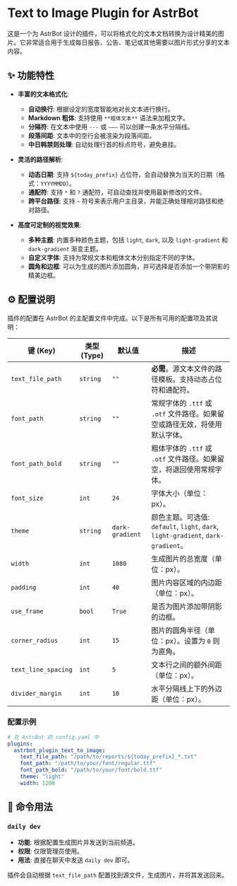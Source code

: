 # Text to Image Plugin for AstrBot

这是一个为 AstrBot 设计的插件，可以将格式化的文本文档转换为设计精美的图片。它非常适合用于生成每日报告、公告、笔记或其他需要以图片形式分享的文本内容。

## ✨ 功能特性

- **丰富的文本格式化**:
  - **自动换行**: 根据设定的宽度智能地对长文本进行换行。
  - **Markdown 粗体**: 支持使用 `**粗体文本**` 语法来加粗文字。
  - **分隔符**: 在文本中使用 `---` 或 `———` 可以创建一条水平分隔线。
  - **段落间距**: 文本中的空行会被渲染为段落间距。
  - **中日韩禁则处理**: 自动处理行首的标点符号，避免悬挂。

- **灵活的路径解析**:
  - **动态日期**: 支持 `${today_prefix}` 占位符，会自动替换为当天的日期（格式：`YYYYMMDD`）。
  - **通配符**: 支持 `*` 和 `?` 通配符，可自动查找并使用最新修改的文件。
  - **跨平台路径**: 支持 `~` 符号来表示用户主目录，并能正确处理相对路径和绝对路径。

- **高度可定制的视觉效果**:
  - **多种主题**: 内置多种颜色主题，包括 `light`, `dark`, 以及 `light-gradient` 和 `dark-gradient` 渐变主题。
  - **自定义字体**: 支持为常规文本和粗体文本分别指定不同的字体。
  - **圆角和边框**: 可以为生成的图片添加圆角，并可选择是否添加一个带阴影的精美边框。

## ⚙️ 配置说明

插件的配置在 AstrBot 的主配置文件中完成。以下是所有可用的配置项及其说明：

| 键 (Key)              | 类型 (Type) | 默认值          | 描述                                                                                             |
| --------------------- | ----------- | --------------- | ------------------------------------------------------------------------------------------------ |
| `text_file_path`      | `string`    | `""`            | **必需**。源文本文件的路径模板。支持动态占位符和通配符。                                           |
| `font_path`           | `string`    | `""`            | 常规字体的 `.ttf` 或 `.otf` 文件路径。如果留空或路径无效，将使用默认字体。                         |
| `font_path_bold`      | `string`    | `""`            | 粗体字体的 `.ttf` 或 `.otf` 文件路径。如果留空，将退回使用常规字体。                               |
| `font_size`           | `int`       | `24`            | 字体大小（单位：px）。                                                                           |
| `theme`               | `string`    | `dark-gradient` | 颜色主题。可选值: `default`, `light`, `dark`, `light-gradient`, `dark-gradient`。                  |
| `width`               | `int`       | `1080`          | 生成图片的总宽度（单位：px）。                                                                   |
| `padding`             | `int`       | `40`            | 图片内容区域的内边距（单位：px）。                                                               |
| `use_frame`           | `bool`      | `True`          | 是否为图片添加带阴影的边框。                                                                     |
| `corner_radius`       | `int`       | `15`            | 图片的圆角半径（单位：px）。设置为 `0` 则为直角。                                                |
| `text_line_spacing`   | `int`       | `5`             | 文本行之间的额外间距（单位：px）。                                                               |
| `divider_margin`      | `int`       | `10`            | 水平分隔线上下的外边距（单位：px）。                                                             |

### 配置示例

```yaml
# 在 AstrBot 的 config.yaml 中
plugins:
  astrbot_plugin_text_to_image:
    text_file_path: "/path/to/reports/${today_prefix}_*.txt"
    font_path: "/path/to/your/font/regular.ttf"
    font_path_bold: "/path/to/your/font/bold.ttf"
    theme: "light"
    width: 1200
```

## 🚀 命令用法

### `daily dev`

- **功能**: 根据配置生成图片并发送到当前频道。
- **权限**: 仅限管理员使用。
- **用法**: 直接在聊天中发送 `daily dev` 即可。

插件会自动根据 `text_file_path` 配置找到源文件，生成图片，并将其发送回来。

